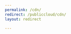 ```yaml
---
permalink: /cdn/
redirect: /publiccloud/cdn/
layout: redirect

---
```

<!--UNDER REVISION-->


<!--
Instructions:
permalink = The deprecated URL that you want to redirect to a new URL.
redirect  = The new URL.
Give your file the same name as the file that you are redirecting to.
-->

